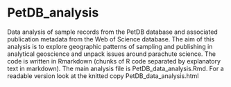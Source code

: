 # PetDB_analysis
Data analysis of sample records from the PetDB database and associated publication metadata from the Web of Science database. The aim of this analysis is to explore geographic patterns of sampling and publishing in analytical geoscience and unpack issues around parachute science. The code is written in Rmarkdown (chunks of R code separated by explanatory text in markdown). The main analysis file is PetDB_data_analysis.Rmd. For a readable version look at the knitted copy PetDB_data_analysis.html
